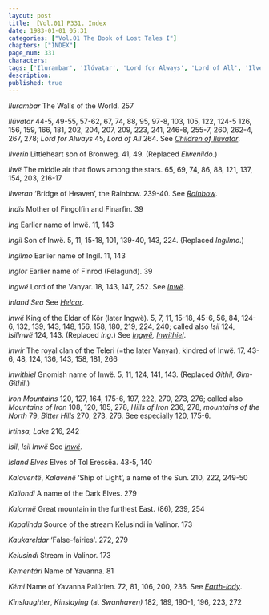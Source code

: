 ```yaml
---
layout: post
title: 【Vol.01】P331. Index
date: 1983-01-01 05:31
categories: ["Vol.01 The Book of Lost Tales I"]
chapters: ["INDEX"]
page_num: 331
characters: 
tags: ['Ilurambar', 'Ilúvatar', 'Lord for Always', 'Lord of All', 'Ilverin', 'Ilwë', 'Ilweran', 'Indis', 'Ing', 'Ingil', 'Ingilmo', 'Inglor', 'Ingwë', 'Inland Sea', 'Inwë', 'Isil', 'Isillnwë', 'Inwir', 'Inwithiel', 'Iron Mountains', 'Mountains of Iron', 'Hills of Iron', 'mountains of the North', 'Bitter Hills', 'Irtinsa, Lake', 'Isil', 'Island Elves', 'Kalaventë', 'Kalavénë', 'Kaliondi', 'Kalormë', 'Kapalinda', 'Kaukareldar', 'Kelusindi', 'Kementári', 'Kémi', 'Kinslaughter', 'Kinslaying']
description: 
published: true
---
```


<I>Ilurambar</I> The Walls of the World. 257

<I>Ilúvatar</I> 44-5, 49-55, 57-62, 67, 74, 88, 95, 97-8, 103, 105, 122, 124-5 126, 156, 159, 166, 181, 202, 204, 207, 209, 223, 241, 246-8, 255-7, 260, 262-4, 267, 278; <I>Lord for Always</I> 45, <I>Lord of All</I> 264. See <I>[Children of Ilúvatar]({{site.baseurl}}/tags#Children%20of%20Ilúvatar)</I>.

<I>Ilverin</I> Littleheart son of Bronweg. 41, 49. (Replaced <I>Elwenildo</I>.)

<I>Ilwë</I> The middle air that flows among the stars. 65, 69, 74, 86, 88, 121, 137, 154, 203, 216-17

<I>Ilweran</I> ‘Bridge of Heaven’, the Rainbow. 239-40. See <I>[Rainbow]({{site.baseurl}}/tags#Rainbow)</I>.

<I>Indis</I> Mother of Fingolfin and Finarfin. 39

<I>Ing</I> Earlier name of Inwë. 11, 143

<I>Ingil</I> Son of Inwë. 5, 11, 15-18, 101, 139-40, 143, 224. (Replaced <I>Ingilmo</I>.)

<I>Ingilmo</I> Earlier name of Ingil. 11, 143

<I>Inglor</I> Earlier name of Finrod (Felagund). 39

<I>Ingwë</I> Lord of the Vanyar. 18, 143, 147, 252. See <I>[Inwë]({{site.baseurl}}/tags#Inwë)</I>.

<I>Inland Sea</I> See <I>[Helcar]({{site.baseurl}}/tags#Helcar)</I>.

<I>Inwë</I> King of the Eldar of Kôr (later Ingwë). 5, 7, 11, 15-18, 45-6, 56, 84, 124-6, 132, 139, 143, 148, 156, 158, 180, 219, 224, 240; called also <I>Isil</I> 124, <I>Isillnwë</I> 124, 143. (Replaced <I>Ing</I>.) See <I>[Ingwë]({{site.baseurl}}/tags#Ingwë), [Inwithiel]({{site.baseurl}}/tags#Inwithiel)</I>.

<I>Inwir</I> The royal clan of the Teleri (=the later Vanyar), kindred of Inwë. 17, 43-6, 48, 124, 136, 143, 158, 181, 266

<I>Inwithiel</I> Gnomish name of Inwë. 5, 11, 124, 141, 143. (Replaced <I>Githil, Gim-Githil</I>.)

<I>Iron Mountains</I> 120, 127, 164, 175-6, 197, 222, 270, 273, 276; called also <I>Mountains of Iron</I> 108, 120, 185, 278, <I>Hills of Iron</I> 236, 278, <I>mountains of the North</I> 79, <I>Bitter Hills</I> 270, 273, 276. See especially 120, 175-6.

<I>Irtinsa, Lake</I> 216, 242

<I>Isil</I>, <I>Isil Inwë</I> See <I>[Inwë]({{site.baseurl}}/tags#Inwë)</I>.

<I>Island Elves</I> Elves of Tol Eressëa. 43-5, 140

<I>Kalaventë</I>, <I>Kalavénë</I> ‘Ship of Light’, a name of the Sun. 210, 222, 249-50

<I>Kaliondi</I> A name of the Dark Elves. 279

<I>Kalormë</I> Great mountain in the furthest East. (86), 239, 254

<I>Kapalinda</I> Source of the stream Kelusindi in Valinor. 173

<I>Kaukareldar</I> ‘False-fairies'. 272, 279

<I>Kelusindi</I> Stream in Valinor. 173

<I>Kementári</I> Name of Yavanna. 81

<I>Kémi</I> Name of Yavanna Palúrien. 72, 81, 106, 200, 236. See <I>[Earth-lady]({{site.baseurl}}/tags#Earth-lady)</I>.

<I>Kinslaughter</I>, <I>Kinslaying</I> (at <I>Swanhaven)</I> 182, 189, 190-1, 196, 223, 272

